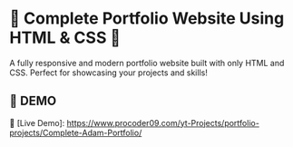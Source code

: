 # 🌟 Complete Portfolio Website Using HTML & CSS 🌟  
A fully responsive and modern portfolio website built with only HTML and CSS. Perfect for showcasing your projects and skills!  

## 🚀 DEMO  
🔗 [Live Demo]: https://www.procoder09.com/yt-Projects/portfolio-projects/Complete-Adam-Portfolio/

